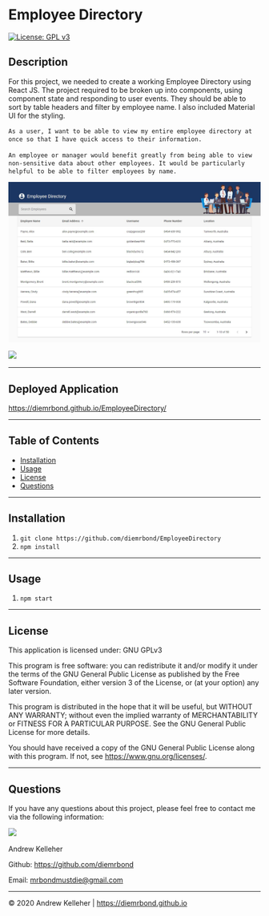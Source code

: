 # Employee Directory

[![License: GPL v3](https://img.shields.io/badge/License-GPLv3-blue.svg)](https://www.gnu.org/licenses/gpl-3.0)
## Description 
  For this project, we needed to create a working Employee Directory using React JS. The project required to be broken up into components, using component state and responding to user events. They should be able to sort by table headers and filter by employee name. I also included Material UI for the styling.

  ```
  As a user, I want to be able to view my entire employee directory at once so that I have quick access to their information.

  An employee or manager would benefit greatly from being able to view non-sensitive data about other employees. It would be particularly helpful to be able to filter employees by name.
  ```


<img src="assets/img/screenshot.jpg" width="600" /> <br>

<img src="assets/img/demo.gif" width="600" /> <br>


  ---
  ## Deployed Application 
  https://diemrbond.github.io/EmployeeDirectory/
    

  ---
  ## Table of Contents

  * [Installation](#installation)
  * [Usage](#usage)
  * [License](#license)
  * [Questions](#questions)



  ---
  ## Installation 
  1. `git clone https://github.com/diemrbond/EmployeeDirectory`
  2. `npm install`


  
  ---
  ## Usage 
  1. `npm start`



  ---
  ## License 
  This application is licensed under: GNU GPLv3
  
This program is free software: you can redistribute it and/or modify it under the terms of the GNU General Public License as published by the Free Software Foundation, either version 3 of the License, or (at your option) any later version.

This program is distributed in the hope that it will be useful, but WITHOUT ANY WARRANTY; without even the implied warranty of MERCHANTABILITY or FITNESS FOR A PARTICULAR PURPOSE. See the GNU General Public License for more details.

You should have received a copy of the GNU General Public License along with this program. If not, see <https://www.gnu.org/licenses/>.


  
  ---
  ## Questions
  If you have any questions about this project, please feel free to contact me via the following information:

  <img src="https://avatars3.githubusercontent.com/u/32446328?v=4" width="50" />

  Andrew Kelleher

  Github: https://github.com/diemrbond

  Email: [mrbondmustdie@gmail.com](mailto:mrbondmustdie@gmail.com)

  ---
  © 2020 Andrew Kelleher | https://diemrbond.github.io 
